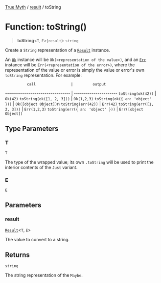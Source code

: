 [True Myth](../../index.md) / [result](../index.md) / toString

# Function: toString()

> **toString**\<`T`, `E`\>(`result`): `string`

Create a `String` representation of a [`Result`](../classes/Result.md) instance.

An [`Ok`](../interfaces/Ok.md) instance will be `Ok(<representation of the value>)`, and an
[`Err`](../interfaces/Err.md) instance will be `Err(<representation of the error>)`, where
the representation of the value or error is simply the value or error's own
`toString` representation. For example:

              call                |         output
--------------------------------- | ----------------------
`toString(ok(42))`                | `Ok(42)`
`toString(ok([1, 2, 3]))`         | `Ok(1,2,3)`
`toString(ok({ an: 'object' }))`  | `Ok([object Object])`n
`toString(err(42))`               | `Err(42)`
`toString(err([1, 2, 3]))`        | `Err(1,2,3)`
`toString(err({ an: 'object' }))` | `Err([object Object])`

## Type Parameters

### T

`T`

The type of the wrapped value; its own `.toString` will be used
              to print the interior contents of the `Just` variant.

### E

`E`

## Parameters

### result

[`Result`](../classes/Result.md)\<`T`, `E`\>

The value to convert to a string.

## Returns

`string`

The string representation of the `Maybe`.
